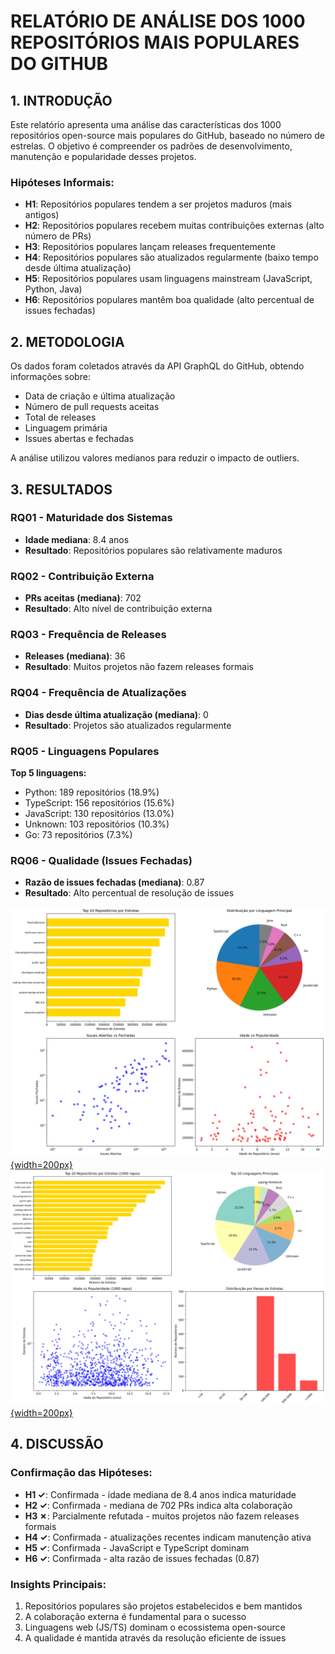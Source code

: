 
# RELATÓRIO DE ANÁLISE DOS 1000 REPOSITÓRIOS MAIS POPULARES DO GITHUB

## 1. INTRODUÇÃO

Este relatório apresenta uma análise das características dos 1000 repositórios open-source mais populares do GitHub, baseado no número de estrelas. O objetivo é compreender os padrões de desenvolvimento, manutenção e popularidade desses projetos.

### Hipóteses Informais:
- **H1**: Repositórios populares tendem a ser projetos maduros (mais antigos)
- **H2**: Repositórios populares recebem muitas contribuições externas (alto número de PRs)
- **H3**: Repositórios populares lançam releases frequentemente
- **H4**: Repositórios populares são atualizados regularmente (baixo tempo desde última atualização)
- **H5**: Repositórios populares usam linguagens mainstream (JavaScript, Python, Java)
- **H6**: Repositórios populares mantêm boa qualidade (alto percentual de issues fechadas)

## 2. METODOLOGIA

Os dados foram coletados através da API GraphQL do GitHub, obtendo informações sobre:
- Data de criação e última atualização
- Número de pull requests aceitas
- Total de releases
- Linguagem primária
- Issues abertas e fechadas

A análise utilizou valores medianos para reduzir o impacto de outliers.

## 3. RESULTADOS


### RQ01 - Maturidade dos Sistemas
- **Idade mediana**: 8.4 anos
- **Resultado**: Repositórios populares são relativamente maduros

### RQ02 - Contribuição Externa
- **PRs aceitas (mediana)**: 702
- **Resultado**: Alto nível de contribuição externa

### RQ03 - Frequência de Releases
- **Releases (mediana)**: 36
- **Resultado**: Muitos projetos não fazem releases formais

### RQ04 - Frequência de Atualizações
- **Dias desde última atualização (mediana)**: 0
- **Resultado**: Projetos são atualizados regularmente

### RQ05 - Linguagens Populares
**Top 5 linguagens:**
- Python: 189 repositórios (18.9%)
- TypeScript: 156 repositórios (15.6%)
- JavaScript: 130 repositórios (13.0%)
- Unknown: 103 repositórios (10.3%)
- Go: 73 repositórios (7.3%)

### RQ06 - Qualidade (Issues Fechadas)
- **Razão de issues fechadas (mediana)**: 0.87
- **Resultado**: Alto percentual de resolução de issues

[![Gráfico de Análise dos 100 Repositórios](github_analysis_chart.png){width=200px}](github_analysis_chart.png)
[![Gráfico de Análise dos 1000 Repositórios](github_1000_analysis_chart.png){width=200px}](github_1000_analysis_chart.png)
## 4. DISCUSSÃO

### Confirmação das Hipóteses:
- **H1 ✓**: Confirmada - idade mediana de 8.4 anos indica maturidade
- **H2 ✓**: Confirmada - mediana de 702 PRs indica alta colaboração
- **H3 ✗**: Parcialmente refutada - muitos projetos não fazem releases formais
- **H4 ✓**: Confirmada - atualizações recentes indicam manutenção ativa
- **H5 ✓**: Confirmada - JavaScript e TypeScript dominam
- **H6 ✓**: Confirmada - alta razão de issues fechadas (0.87)

### Insights Principais:
1. Repositórios populares são projetos estabelecidos e bem mantidos
2. A colaboração externa é fundamental para o sucesso
3. Linguagens web (JS/TS) dominam o ecossistema open-source
4. A qualidade é mantida através da resolução eficiente de issues
